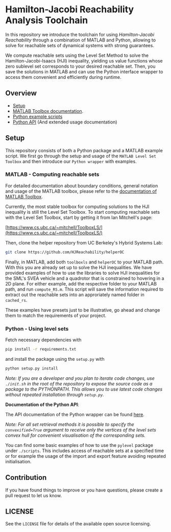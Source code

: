 # Hamilton-Jacobi Reachability Analysis Toolchain
In this repository we introduce the toolchain for using _Hamilton-Jacobi Reachability_ through a combination of MATLAB and Python, allowing to solve for reachable sets of dynamical systems with strong guarantees.

We compute reachable sets using the Level Set Method to solve the Hamilton-Jacobi-Isaacs (HJI) inequality, yielding us value functions whose zero sublevel set corresponds to your desired reachable set.
Then, you save the solutions in MATLAB and can use the Python interface wrapper to access them convenient and efficiently during runtime.

## Overview
- [Setup](#setup)
- [MATLAB Toolbox documentation](https://www.cs.ubc.ca/~mitchell/ToolboxLS/toolboxLS-1.1.pdf).
- [Python example scripts](./scripts)
- [Python API](https://kth-sml.github.io/level_set_toolchain/) (And extended usage documentation)

## Setup
This repository consists of both a Python package and a MATLAB example script.
We first go through the setup and usage of the `MATLAB Level Set Toolbox` and then introduce our `Python wrapper` with examples.

### MATLAB - Computing reachable sets
For detailed documentation about boundary conditions, general notation and usage of the MATLAB toolbox, please refer to the [documentation of MATLAB Toolbox](https://www.cs.ubc.ca/~mitchell/ToolboxLS/toolboxLS-1.1.pdf).


Currently, the most stable toolbox for computing solutions to the HJI inequality
is still the Level Set Toolbox. To start computing reachable sets with the Level
Set Toolbox, start by getting it from Ian Mitchell's page:

[https://www.cs.ubc.ca/~mitchell/ToolboxLS/](https://www.cs.ubc.ca/~mitchell/ToolboxLS/)

Then, clone the helper repository from UC Berkeley's Hybrid Systems Lab:

```bash
git clone https://github.com/HJReachability/helperOC
```

Finally, in MATLAB, add both `toolboxls` and `helperOC` to your MATLAB path.
With this you are already set up to solve the HJI inequalities.
We have provided examples of how to use the libraries to solve HJI inequalities for the SML's SVEA vehicle and a quadrotor that is constrained to hovering in a 2D plane.
For either example, add the respective folder to your MATLAB path, and run `compute_RS.m`.
This script will save the information required to extract out the reachable sets into an approriately named folder in `cached_rs`.

These examples have presets just to be illustrative, go ahead and change them
to match the requirements of your project.

### Python - Using level sets
Fetch necessary dependencies with
```bash
pip install -r requirements.txt
```
and install the package using the `setup.py` with
```bash
python setup.py install
```

_Note: If you are a developer and you plan to iterate code changes, use `./init.sh` in the root of the repository to expose the source code as a package to the PYTHONPATH.
This allows you to use latest code changes without repeated installation through `setup.py`._

**Documentation of the Python API**:

The API documentation of the Python wrapper can be found [here](https://kth-sml.github.io/level_set_toolchain/).

_Note: For all set retrieval methods it is possible to specify the `convexified=True` argument to receive only the vertices of the level sets convex hull for convenient visualisation of the corresponding sets._

You can find some basic examples of how to use the `pylevel` package under `./scripts`. This includes access of reachable sets at a specified time or for example the usage of the import and export feature avoiding repeated initialisation.



## Contribution
If you have found things to improve or you have questions, please create a pull request to let us know.


## LICENSE
See the `LICENSE` file for details of the available open source licensing.
